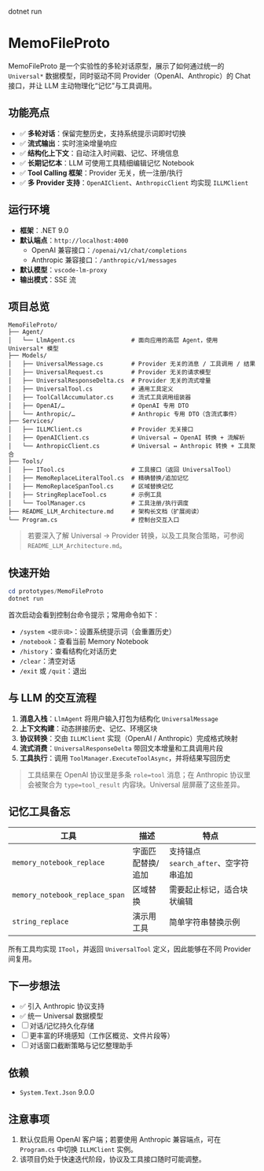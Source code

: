 dotnet run
# MemoFileProto

MemoFileProto 是一个实验性的多轮对话原型，展示了如何通过统一的 `Universal*` 数据模型，同时驱动不同 Provider（OpenAI、Anthropic）的 Chat 接口，并让 LLM 主动物理化“记忆”与工具调用。

## 功能亮点

- ✅ **多轮对话**：保留完整历史，支持系统提示词即时切换
- ✅ **流式输出**：实时渲染增量响应
- ✅ **结构化上下文**：自动注入时间戳、记忆、环境信息
- ✅ **长期记忆本**：LLM 可使用工具精细编辑记忆 Notebook
- ✅ **Tool Calling 框架**：Provider 无关，统一注册/执行
- ✅ **多 Provider 支持**：`OpenAIClient`、`AnthropicClient` 均实现 `ILLMClient`

## 运行环境

- **框架**：.NET 9.0
- **默认端点**：`http://localhost:4000`
  - OpenAI 兼容接口：`/openai/v1/chat/completions`
  - Anthropic 兼容接口：`/anthropic/v1/messages`
- **默认模型**：`vscode-lm-proxy`
- **输出模式**：SSE 流

## 项目总览

```
MemoFileProto/
├── Agent/
│   └── LlmAgent.cs                # 面向应用的高层 Agent，使用 Universal* 模型
├── Models/
│   ├── UniversalMessage.cs        # Provider 无关的消息 / 工具调用 / 结果
│   ├── UniversalRequest.cs        # Provider 无关的请求模型
│   ├── UniversalResponseDelta.cs  # Provider 无关的流式增量
│   ├── UniversalTool.cs           # 通用工具定义
│   ├── ToolCallAccumulator.cs     # 流式工具调用组装器
│   ├── OpenAI/…                   # OpenAI 专用 DTO
│   └── Anthropic/…                # Anthropic 专用 DTO（含流式事件）
├── Services/
│   ├── ILLMClient.cs              # Provider 无关接口
│   ├── OpenAIClient.cs            # Universal ↔ OpenAI 转换 + 流解析
│   └── AnthropicClient.cs         # Universal ↔ Anthropic 转换 + 工具聚合
├── Tools/
│   ├── ITool.cs                   # 工具接口（返回 UniversalTool）
│   ├── MemoReplaceLiteralTool.cs  # 精确替换/追加记忆
│   ├── MemoReplaceSpanTool.cs     # 区域替换记忆
│   ├── StringReplaceTool.cs       # 示例工具
│   └── ToolManager.cs             # 工具注册/执行调度
├── README_LLM_Architecture.md     # 架构长文档（扩展阅读）
└── Program.cs                     # 控制台交互入口
```

> 若要深入了解 Universal → Provider 转换，以及工具聚合策略，可参阅 `README_LLM_Architecture.md`。

## 快速开始

```powershell
cd prototypes/MemoFileProto
dotnet run
```

首次启动会看到控制台命令提示；常用命令如下：

- `/system <提示词>`：设置系统提示词（会重置历史）
- `/notebook`：查看当前 Memory Notebook
- `/history`：查看结构化对话历史
- `/clear`：清空对话
- `/exit` 或 `/quit`：退出

## 与 LLM 的交互流程

1. **消息入栈**：`LlmAgent` 将用户输入打包为结构化 `UniversalMessage`
2. **上下文构建**：动态拼接历史、记忆、环境区块
3. **协议转换**：交由 `ILLMClient` 实现（OpenAI / Anthropic）完成格式映射
4. **流式消费**：`UniversalResponseDelta` 带回文本增量和工具调用片段
5. **工具执行**：调用 `ToolManager.ExecuteToolAsync`，并将结果写回历史

> 工具结果在 OpenAI 协议里是多条 `role=tool` 消息；在 Anthropic 协议里会被聚合为 `type=tool_result` 内容块。Universal 层屏蔽了这些差异。

## 记忆工具备忘

| 工具 | 描述 | 特点 |
| ---- | ---- | ---- |
| `memory_notebook_replace` | 字面匹配替换/追加 | 支持锚点 `search_after`、空字符串追加 |
| `memory_notebook_replace_span` | 区域替换 | 需要起止标记，适合块状编辑 |
| `string_replace` | 演示用工具 | 简单字符串替换示例 |

所有工具均实现 `ITool`，并返回 `UniversalTool` 定义，因此能够在不同 Provider 间复用。

## 下一步想法

- ✅ 引入 Anthropic 协议支持
- ✅ 统一 Universal 数据模型
- ☐ 对话/记忆持久化存储
- ☐ 更丰富的环境感知（工作区概览、文件片段等）
- ☐ 对话窗口截断策略与记忆整理助手

## 依赖

- `System.Text.Json` 9.0.0

## 注意事项

1. 默认仅启用 OpenAI 客户端；若要使用 Anthropic 兼容端点，可在 `Program.cs` 中切换 `ILLMClient` 实例。
2. 该项目仍处于快速迭代阶段，协议及工具接口随时可能调整。
